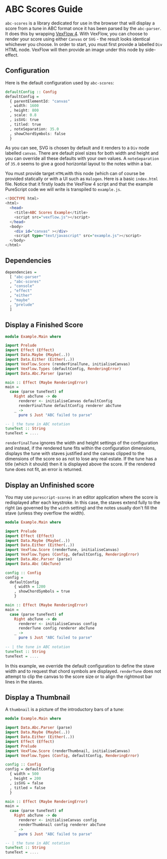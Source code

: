 # ABC Scores Guide

```abc-scores``` is a library dedicated for use in the browser that will display a score from a tune in ABC format once it has been parsed by the ```abc-parser```. It does this by wrapping [VexFlow 4](https://github.com/0xfe/vexflow). With VexFlow, you can choose to render your score using either ```Canvas``` or ```SVG``` - the result looks identical whichever you choose.  In order to start, you must first provide a labelled ```Div``` HTML node.  VexFlow will then provide an image under this node by side-effect.

## Configuration

Here is the default configuration used by ```abc-scores```:

```purs
defaultConfig :: Config
defaultConfig =
  { parentElementId: "canvas"
  , width: 1600
  , height: 800
  , scale: 0.8
  , isSVG: true
  , titled: true
  , noteSeparation: 35.0
  , showChordSymbols: false
  }
```

As you can see, SVG is chosen by default and it renders to a ```Div``` node labelled ```canvas```.  There are default pixel sizes for both width and height and you can override all these defaults with your own values.  A ```noteSeparation``` of ```35.0``` seems to give a good horizontal layout to the notes within a bar.

You must provide target ```HTML```with this node (which can of course be provided statically or with a UI such as ```Halogen```. Here is a basic ```index.html``` file.  Notice that it firstly loads the VexFlow 4 script and that the example PureScript code we will write is transpiled to ```example.js```.

```purs
<!DOCTYPE html>
<html>
  <head>
    <title>ABC Scores Example</title>
    <script src="vexflow.js"></script>
  </head>
  <body>
    <div id="canvas" ></div>
    <script type="text/javascript" src="example.js"></script>
  </body>
</html>
```

## Dependencies

```purs
dependencies =
  [ "abc-parser"
  , "abc-scores"
  , "console"
  , "effect"
  , "either"
  , "maybe"
  , "prelude"
  ]
```

## Display a Finished Score 

```purs
module Example.Main where

import Prelude
import Effect (Effect)
import Data.Maybe (Maybe(..))
import Data.Either (Either(..))
import VexFlow.Score (renderFinalTune, initialiseCanvas)
import VexFlow.Types (defaultConfig, RenderingError)
import Data.Abc.Parser (parse)

main :: Effect (Maybe RenderingError)
main =
  case (parse tuneText) of
    Right abcTune -> do
      renderer <- initialiseCanvas defaultConfig
      renderFinalTune defaultConfig renderer abcTune
    _ ->
      pure $ Just "ABC failed to parse"

-- | the tune in ABC notation
tuneText :: String 
tuneText = ....
```

```renderFinalTune``` ignores the width and height settings of the configuration and instead, if the rendered tune fits within the configuration dimensions, displays the tune with staves justified and the canvas clipped to the dimensions of the score so as not to lose any real estate.  If the tune has a title (which it should) then it is displayed above the score.  If the rendered tune does not fit, an error is returned.

## Display an Unfinished score

You may use ```purescript-scores``` in an editor application where the score is redisplayed after each keystroke.  In this case, the staves extend fully to the right (as governed by the ```width``` setting) and the notes usually don't fill the stave (unless they overflow the width).

```purs
module Example.Main where

import Prelude
import Effect (Effect)
import Data.Maybe (Maybe(..))
import Data.Either (Either(..))
import VexFlow.Score (renderTune, initialiseCanvas)
import VexFlow.Types (Config, defaultConfig, RenderingError)
import Data.Abc.Parser (parse)
import Data.Abc (AbcTune)

config :: Config
config =
  defaultConfig 
    { width = 1200
    , showChordSymbols = true 
    }

main :: Effect (Maybe RenderingError)
main =
  case (parse tuneText) of
    Right abcTune -> do
      renderer <- initialiseCanvas config
      renderTune config renderer abcTune
    _ ->
      pure $ Just "ABC failed to parse"
      
-- | the tune in ABC notation
tuneText :: String 
tuneText = ....
``` 
In this example, we override the default configuration to define the stave width and to request that chord symbols are displayed.  ```renderTune``` does not attempt to clip the canvas to the score size or to align the rightmost bar lines in the staves.

## Display a Thumbnail

A ```thumbnail``` is a picture of the introductory bars of a tune:

```purs
module Example.Main where

import Data.Abc.Parser (parse)
import Data.Maybe (Maybe(..))
import Data.Either (Either(..))
import Effect (Effect)
import Prelude
import VexFlow.Score (renderThumbnail, initialiseCanvas)
import VexFlow.Types (Config, defaultConfig, RenderingError)

config :: Config
config = defaultConfig 
  { width = 500
  , height = 200
  , isSVG = false
  , titled = false 
  }

main :: Effect (Maybe RenderingError)
main =
  case (parse tuneText) of
    Right abcTune -> do
      renderer <- initialiseCanvas config
      renderThumbnail config renderer abcTune 
    _ ->
      pure $ Just "ABC failed to parse"

-- | the tune in ABC notation
tuneText :: String 
tuneText = ....
```